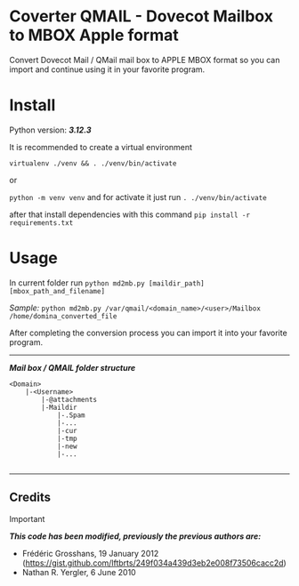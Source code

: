 # Coverter QMAIL - Dovecot Mailbox to MBOX Apple format

Convert Dovecot Mail / QMail mail box to APPLE MBOX format so you can import and continue using it in your favorite program.

# Install

Python version: ***3.12.3***

It is recommended to create a virtual environment

`virtualenv ./venv && . ./venv/bin/activate`

or 

`python -m venv venv` and for activate it just run `. ./venv/bin/activate`

after that install dependencies with this command `pip install -r requirements.txt`

# Usage

In current folder run `python md2mb.py [maildir_path] [mbox_path_and_filename]`

_Sample:_
`python md2mb.py /var/qmail/<domain_name>/<user>/Mailbox /home/domina_converted_file`

After completing the conversion process you can import it into your favorite program.

---

***Mail box / QMAIL folder structure***

```text
<Domain>
    |-<Username>
        |-@attachments
        |-Maildir
            |-.Spam
            |-...
            |-cur
            |-tmp
            |-new
            |-...
            
```

---

## Credits
> [!IMPORTANT]
>***This code has been modified, previously the previous authors are:***  
>* Frédéric Grosshans, 19 January 2012 (https://gist.github.com/lftbrts/249f034a439d3eb2e008f73506cacc2d)
>* Nathan R. Yergler, 6 June 2010